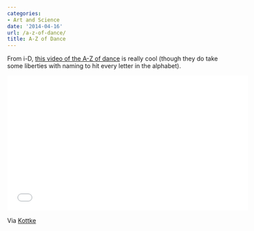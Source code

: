 ```yaml
---
categories:
- Art and Science
date: '2014-04-16'
url: /a-z-of-dance/
title: A-Z of Dance
---
```


From i-D, [this video of the A-Z of dance](https://www.youtube.com/watch?v=UFZxK8edZWA) is really cool (though they do take some liberties with naming to hit every letter in the alphabet).

<iframe width="560" height="315" src="//www.youtube.com/embed/UFZxK8edZWA" frameborder="0" allowfullscreen></iframe>

Via [Kottke](http://kottke.org/14/04/the-a-to-z-of-dance)